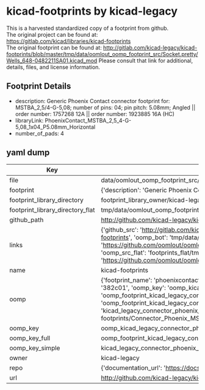 # kicad-footprints by kicad-legacy  
This is a harvested standardized copy of a footprint from github.  
The original project can be found at:  
https://gitlab.com/kicad/libraries/kicad-footprints  
The original footprint can be found at:
http://gitlab.com/kicad-legacy/kicad-footprints/blob/master/tmp/data/oomlout_oomp_footprint_src/Socket.pretty/Wells_648-0482211SA01.kicad_mod
Please consult that link for additional, details, files, and license information.  
## Footprint Details
* description: Generic Phoenix Contact connector footprint for: MSTBA_2,5/4-G-5,08; number of pins: 04; pin pitch: 5.08mm; Angled || order number: 1757268 12A || order number: 1923885 16A (HC)  
* libraryLink: PhoenixContact_MSTBA_2,5_4-G-5,08_1x04_P5.08mm_Horizontal  
* number_of_pads: 4  
## yaml dump  
| Key | Value |  
| --- | --- |  
| file | data/oomlout_oomp_footprint_src/kicad-footprints/Connector_Phoenix_MSTB.pretty/PhoenixContact_MSTBA_2,5_4-G-5,08_1x04_P5.08mm_Horizontal.kicad_mod |  
| footprint | {'description': 'Generic Phoenix Contact connector footprint for: MSTBA_2,5/4-G-5,08; number of pins: 04; pin pitch: 5.08mm; Angled || order number: 1757268 12A || order number: 1923885 16A (HC)', 'libraryLink': 'PhoenixContact_MSTBA_2,5_4-G-5,08_1x04_P5.08mm_Horizontal', 'number_of_pads': 4} |  
| footprint_library_directory | footprint_library_owner/kicad-legacy_kicad-footprints |  
| footprint_library_directory_flat | tmp/data/oomlout_oomp_footprint_src/footprints_flat/kicad_legacy_connector_phoenix_mstb_phoenixcontact_mstba_2,5_4_g_5,08_1x04_p5_08mm_horizontal/working |  
| github_path | http://github.com/kicad-legacy/kicad-footprints/blob/master/tmp/data/oomlout_oomp_footprint_src/Connector_Phoenix_MSTB.pretty/PhoenixContact_MSTBA_2,5_4-G-5,08_1x04_P5.08mm_Horizontal.kicad_mod |  
| links | {'github_src': 'http://gitlab.com/kicad-legacy/kicad-footprints/blob/master/tmp/data/oomlout_oomp_footprint_src/Socket.pretty/Wells_648-0482211SA01.kicad_mod', 'github_src_repo': 'https://gitlab.com/kicad/libraries/kicad-footprints', 'oomp_bot': 'tmp/data/oomlout_oomp_footprint_src/footprints/kicad_legacy_connector_phoenix_mstb_phoenixcontact_mstba_2,5_4_g_5,08_1x04_p5_08mm_horizontal/working', 'oomp_bot_github': 'https://github.com/oomlout/oomlout_oomp_footprint_bot/tree/main/tmp/data/oomlout_oomp_footprint_src/footprints/kicad_legacy_connector_phoenix_mstb_phoenixcontact_mstba_2,5_4_g_5,08_1x04_p5_08mm_horizontal/working', 'oomp_src_flat': 'footprints_flat/tmp/data/oomlout_oomp_footprint_src/footprints_flat/kicad_legacy_connector_phoenix_mstb_phoenixcontact_mstba_2,5_4_g_5,08_1x04_p5_08mm_horizontal/working', 'oomp_src_flat_github': 'https://github.com/oomlout/oomlout_oomp_footprint_src/tree/main/tmp/data/oomlout_oomp_footprint_src/footprints_flat/kicad_legacy_connector_phoenix_mstb_phoenixcontact_mstba_2,5_4_g_5,08_1x04_p5_08mm_horizontal/working'} |  
| name | kicad-footprints |  
| oomp | {'footprint_name': 'phoenixcontact_mstba_2,5_4_g_5,08_1x04_p5_08mm_horizontal', 'library_name': 'connector_phoenix_mstb', 'md5': '382c01db08cb99c6a50b98cb59953c82', 'md5_10': '382c01db08', 'md5_5': '382c0', 'md5_6': '382c01', 'oomp_key': 'oomp_kicad_legacy_connector_phoenix_mstb_phoenixcontact_mstba_2,5_4_g_5,08_1x04_p5_08mm_horizontal', 'oomp_key_extra': 'oomp_footprint_kicad_legacy_connector_phoenix_mstb_phoenixcontact_mstba_2,5_4_g_5,08_1x04_p5_08mm_horizontal', 'oomp_key_full': 'oomp_footprint_kicad_legacy_connector_phoenix_mstb_phoenixcontact_mstba_2,5_4_g_5,08_1x04_p5_08mm_horizontal_382c01', 'oomp_key_simple': 'kicad_legacy_connector_phoenix_mstb_phoenixcontact_mstba_2,5_4_g_5,08_1x04_p5_08mm_horizontal', 'original_filename': 'data/oomlout_oomp_footprint_src/kicad-footprints/Connector_Phoenix_MSTB.pretty/PhoenixContact_MSTBA_2,5_4-G-5,08_1x04_P5.08mm_Horizontal.kicad_mod', 'owner_name': 'kicad_legacy'} |  
| oomp_key | oomp_kicad_legacy_connector_phoenix_mstb_phoenixcontact_mstba_2,5_4_g_5,08_1x04_p5_08mm_horizontal |  
| oomp_key_full | oomp_footprint_kicad_legacy_connector_phoenix_mstb_phoenixcontact_mstba_2,5_4_g_5,08_1x04_p5_08mm_horizontal |  
| oomp_key_simple | kicad_legacy_connector_phoenix_mstb_phoenixcontact_mstba_2,5_4_g_5,08_1x04_p5_08mm_horizontal |  
| owner | kicad-legacy |  
| repo | {'documentation_url': 'https://docs.github.com/rest/repos/repos#get-a-repository', 'message': 'Not Found'} |  
| url | http://github.com/kicad-legacy/kicad-footprints |  

